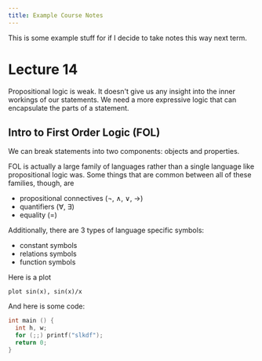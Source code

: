 ```yaml
---
title: Example Course Notes
---
```


This is some example stuff for if I decide to take notes this way next term.

# Lecture 14

Propositional logic is weak. It doesn't give us any insight into the inner workings of our statements.
We need a more expressive logic that can encapsulate the parts of a statement.

## Intro to First Order Logic (FOL)

We can break statements into two components: objects and properties.

FOL is actually a large family of languages rather than a single language like propositional logic was.
Some things that are common between all of these families, though, are

- propositional connectives ($\neg$, $\land$, $\lor$, $\rightarrow$)
- quantifiers ($\forall$, $\exists$)
- equality ($=$)

Additionally, there are 3 types of language specific symbols:

- constant symbols
- relations symbols
- function symbols

Here is a plot

```{.gnuplot}
plot sin(x), sin(x)/x
```

And here is some code:

```{.c .numberLines startFrom="100"}
int main () {
  int h, w;
  for (;;) printf("slkdf");
  return 0;
}
```

